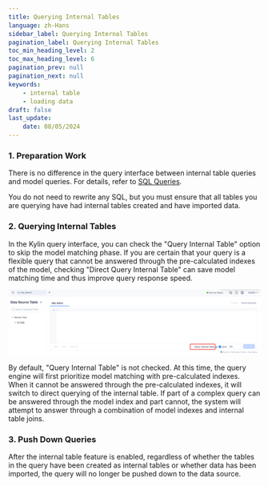 ```yaml
---
title: Querying Internal Tables
language: zh-Hans
sidebar_label: Querying Internal Tables
pagination_label: Querying Internal Tables
toc_min_heading_level: 2
toc_max_heading_level: 6
pagination_prev: null
pagination_next: null
keywords:
    - internal table
    - loading data
draft: false
last_update:
    date: 08/05/2024
---
```


### 1. Preparation Work

   There is no difference in the query interface between internal table queries and model queries. For details, refer to [SQL Queries](../query/insight).

   You do not need to rewrite any SQL, but you must ensure that all tables you are querying have had internal tables created and have imported data.

### 2. Querying Internal Tables

   In the Kylin query interface, you can check the "Query Internal Table" option to skip the model matching phase. If you are certain that your query is a flexible query that cannot be answered through the pre-calculated indexes of the model, checking "Direct Query Internal Table" can save model matching time and thus improve query response speed.

   ![](images/query-directly.png)

   By default, "Query Internal Table" is not checked. At this time, the query engine will first prioritize model matching with pre-calculated indexes. When it cannot be answered through the pre-calculated indexes, it will switch to direct querying of the internal table.
   If part of a complex query can be answered through the model index and part cannot, the system will attempt to answer through a combination of model indexes and internal table joins.

### 3. Push Down Queries

   After the internal table feature is enabled, regardless of whether the tables in the query have been created as internal tables or whether data has been imported, the query will no longer be pushed down to the data source.
